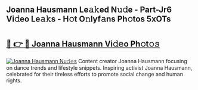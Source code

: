## Joanna Hausmann Le𝚊𝚔ed N𝚞𝚍e - Part-Jr6 Vi𝚍eo Le𝚊𝚔s - H𝚘t O𝚗lyf𝚊ns Ph𝚘tos 5xOTs

# <h2><a href="http://hf0k0am.feru.top/?c=Joanna+Hausmann">🔗 👉 🔴 Joanna Hausmann Vi𝚍𝚎o Ph𝚘t𝚘𝚜</a></h2>

[![Joanna Hausmann Nu𝚍𝚎s](https://i.imgur.com/0TWrTi3.gif)](http://hf0k0am.feru.top/?c=Joanna+Hausmann)
Content creator Joanna Hausmann focusing on dance trends and lifestyle snippets. Inspiring activist Joanna Hausmann, celebrated for their tireless efforts to promote social change and human rights. 
